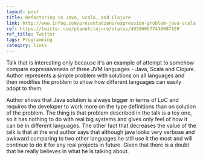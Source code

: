 ```yaml
---
layout: post
title: Refactoring in Java, Scala, and Clojure
link: http://www.infoq.com/presentations/expression-problem-java-scala-clojure
ref: https://twitter.com/planetclojure/status/495960677438087169
ref_title: Twitter
tags: Programming
category: links
---
```


Talk that is interesting only because it's an example of attempt to somehow compare
expressiveness of three JVM languages - Java, Scala and Clojure. Author represents
a simple problem with solutions on all languages and then modifies the problem to
show how different languages can easily adopt to them.

Author shows that Java solution is always bigger in terms of LoC
and requires the developer to work more on the type definitions than on solution
of the problem. The thing is that problem described in the talk is a toy one, so
it has nothing to do with real big systems and gives only feel of how it can be
in different languages. The other fact that decreases the value of the talk is
that at the end author says that although java looks very verbose and awkward
comparing to two other languages he still use it the most and will continue to
do it for any real projects in future. Given that there is a doubt that he really
believes in what he is talking about.
